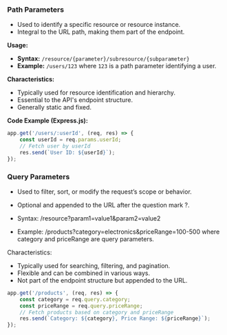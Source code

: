 ### Path Parameters

- Used to identify a specific resource or resource instance.
- Integral to the URL path, making them part of the endpoint.

**Usage:**
- **Syntax:** `/resource/{parameter}/subresource/{subparameter}`
- **Example:** `/users/123` where `123` is a path parameter identifying a user.

**Characteristics:**
- Typically used for resource identification and hierarchy.
- Essential to the API's endpoint structure.
- Generally static and fixed.

**Code Example (Express.js):**
```javascript
app.get('/users/:userId', (req, res) => {
    const userId = req.params.userId;
    // Fetch user by userId
    res.send(`User ID: ${userId}`);
});
```


### Query Parameters

- Used to filter, sort, or modify the request’s scope or behavior.
- Optional and appended to the URL after the question mark ?.

- Syntax: /resource?param1=value1&param2=value2
- Example: /products?category=electronics&priceRange=100-500 where category and priceRange are query parameters.

Characteristics:
- Typically used for searching, filtering, and pagination.
- Flexible and can be combined in various ways.
- Not part of the endpoint structure but appended to the URL.

```js
app.get('/products', (req, res) => {
    const category = req.query.category;
    const priceRange = req.query.priceRange;
    // Fetch products based on category and priceRange
    res.send(`Category: ${category}, Price Range: ${priceRange}`);
});
```
